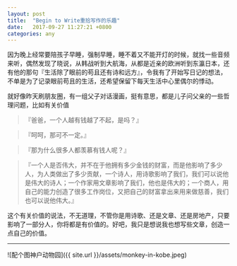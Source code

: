 ```yaml
---
layout: post
title:  "Begin to Write重拾写作的乐趣"
date:   2017-09-27 11:27:21 +0800
categories: any
---
```

因为晚上经常要陪孩子早睡，强制早睡，睡不着又不能开灯的时候，就找一些音频来听，偶然发现了晓说，从韩战听到大航海，从都是近亲的欧洲听到东瀛日本，还有他的那句『生活除了眼前的苟且还有诗和远方』，令我有了开始写日记的想法，不单是为了记录眼前苟且的生活，还希望保留下每天生活中心里偶尔的悸动。

就好像昨天刷朋友圈，有一组父子对话漫画，挺有意思，都是儿子问父亲的一些哲理问题，比如有关价值

>『爸爸，一个人越有钱越了不起，是吗？』

>『呵呵，那可不一定。』

>『那为什么很多人都羡慕有钱人呢？』

>『一个人是否伟大，并不在于他拥有多少金钱的财富，而是他影响了多少人，为人类做出了多少贡献，一个诗人，用诗歌影响了我们，我们可以说他是伟大的诗人；一个作家用文章影响了我们，他也是伟大的；一个商人，用自己的能力创造了很多工作岗位，又把自己的财富拿出来用来做慈善，我们也可以说他伟大。』

这个有关价值的说法，不无道理，不管你是用诗歌、还是文章、还是房地产，只要影响了一部分人，你将都是有价值的。好吧，我只是想说我也想写些文章，创造一点自己的价值。
***

![配个图神户动物园]({{ site.url }}/assets/monkey-in-kobe.jpeg)
